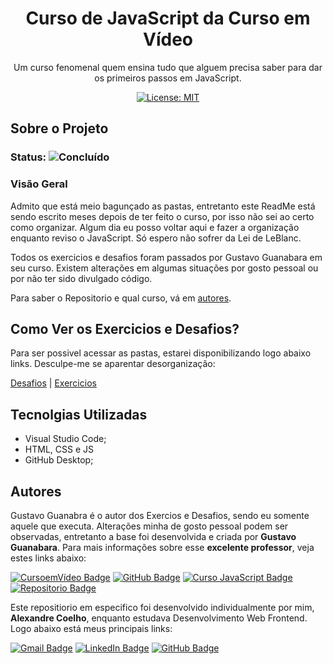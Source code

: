 <h1 align="center"> Curso de JavaScript da Curso em Vídeo </h1>

<p align="center"> Um curso fenomenal quem ensina tudo que alguem precisa saber para dar os primeiros passos em JavaScript.</p>

<div align="center">

[![License: MIT](https://img.shields.io/badge/License-MIT-yellow.svg)](https://github.com/coelhoalexandre/curso-de-javascript-curso-em-video/blob/main/LICENSE)

</div>

## Sobre o Projeto

### Status: ![Concluído](https://img.shields.io/badge/Concluído-sucess.svg)

### Visão Geral

Admito que está meio bagunçado as pastas, entretanto este ReadMe está sendo escrito meses depois de ter feito o curso, por isso não sei ao certo como organizar. Algum dia eu posso voltar aqui e fazer a organização enquanto reviso o JavaScript. Só espero não sofrer da Lei de LeBlanc.

Todos os exercicios e desafios foram passados por Gustavo Guanabara em seu curso. Existem alterações em algumas situações por gosto pessoal ou por não ter sido divulgado código.

Para saber o Repositorio e qual curso, vá em [autores](#autores).

## Como Ver os Exercicios e Desafios?

Para ser possivel acessar as pastas, estarei disponibilizando logo abaixo links. Desculpe-me se aparentar desorganização: 

[Desafios](https://github.com/coelhoalexandre/curso-de-javascript-curso-em-video/tree/main/desafios) | [Exercicios](https://github.com/coelhoalexandre/curso-de-javascript-curso-em-video/tree/main/exercicios)
## Tecnolgias Utilizadas

- Visual Studio Code;
- HTML, CSS e JS
- GitHub Desktop;

## Autores

Gustavo Guanabra é o autor dos Exercios e Desafios, sendo eu somente aquele que executa. Alterações minha de gosto pessoal podem ser observadas, entretanto a base foi
desenvolvida e criada por **Gustavo Guanabara**. Para mais informações sobre esse **excelente professor**, veja estes links abaixo:

<a href="https://www.cursoemvideo.com/" target="_blank"><img src="https://img.shields.io/badge/-CursoemVideo-informational?style=for-the-badge" target="_blank" alt="CursoemVídeo Badge"></a>
<a href = "https://github.com/gustavoguanabara"><img src="https://img.shields.io/badge/GitHub-%23333?style=for-the-badge&logo=github&logoColor=white" target="_blank" alt="GitHub Badge"></a>
<a href="https://www.cursoemvideo.com/curso/javascript/" target="_blank"><img src="https://img.shields.io/badge/-CursoJavaScript-yellow?style=for-the-badge" target="_blank" alt="Curso JavaScript Badge"></a>
<a href = "https://github.com/gustavoguanabara/javascript"><img src="https://img.shields.io/badge/RepositorioDoCurso-%23333?style=for-the-badge&logo=github&logoColor=white" target="_blank" alt="Repositorio Badge"></a>


Este repositiorio em especifico foi desenvolvido individualmente por mim, **Alexandre Coelho**, enquanto estudava Desenvolvimento Web Frontend. Logo abaixo está meus principais links:
  
<a href = "mailto:alexandrecoelhocontato@gmail.com"><img src="https://img.shields.io/badge/-Gmail-critical?style=for-the-badge&logo=gmail&logoColor=white" target="_blank" alt="Gmail Badge"></a>
<a href="https://www.linkedin.com/in/-coelhoalexandre/" target="_blank"><img src="https://img.shields.io/badge/-LinkedIn-%230077B5?style=for-the-badge&logo=linkedin&logoColor=white" target="_blank" alt="LinkedIn Badge"></a>
<a href = "https://github.com/coelhoalexandre"><img src="https://img.shields.io/badge/GitHub-%23333?style=for-the-badge&logo=github&logoColor=white" target="_blank" alt="GitHub Badge"></a>
